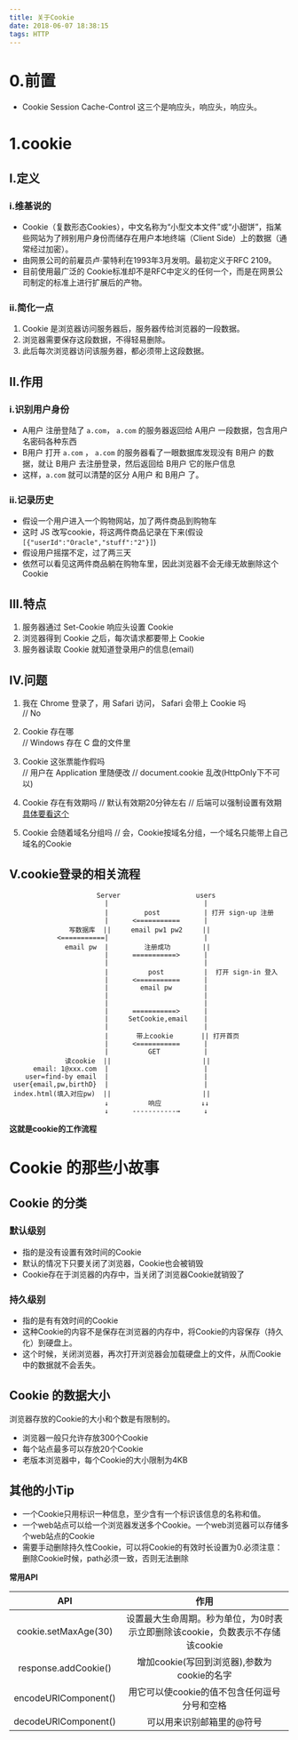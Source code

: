 ```yaml
---
title: 关于Cookie
date: 2018-06-07 18:38:15
tags: HTTP
---
```

# 0.前置

- Cookie Session Cache-Control 这三个是响应头，响应头，响应头。

# 1.cookie
## I.定义
### i.维基说的
- Cookie（复数形态Cookies），中文名称为“小型文本文件”或“小甜饼”，指某些网站为了辨别用户身份而储存在用户本地终端（Client Side）上的数据（通常经过加密）。
- 由网景公司的前雇员卢·蒙特利在1993年3月发明。最初定义于RFC 2109。
- 目前使用最广泛的 Cookie标准却不是RFC中定义的任何一个，而是在网景公司制定的标准上进行扩展后的产物。

### ii.简化一点
1. Cookie 是浏览器访问服务器后，服务器传给浏览器的一段数据。
2. 浏览器需要保存这段数据，不得轻易删除。
3. 此后每次浏览器访问该服务器，都必须带上这段数据。

## II.作用
### i.识别用户身份
- A用户 注册登陆了 `a.com`， `a.com` 的服务器返回给 A用户 一段数据，包含用户名密码各种东西
- B用户 打开 `a.com` ， `a.com` 的服务器看了一眼数据库发现没有 B用户 的数据，就让 B用户 去注册登录，然后返回给 B用户 它的账户信息
- 这样，`a.com` 就可以清楚的区分 A用户 和 B用户 了。
### ii.记录历史
- 假设一个用户进入一个购物网站，加了两件商品到购物车
- 这时 JS 改写cookie，将这两件商品记录在下来(假设`[{"userId":"Oracle","stuff":"2"}]`)
- 假设用户摇摆不定，过了两三天
- 依然可以看见这两件商品躺在购物车里，因此浏览器不会无缘无故删除这个 Cookie

## III.特点

1. 服务器通过 Set-Cookie 响应头设置 Cookie
2. 浏览器得到 Cookie 之后，每次请求都要带上 Cookie
3. 服务器读取 Cookie 就知道登录用户的信息(email)

## IV.问题

1. 我在 Chrome 登录了，用 Safari 访问， Safari 会带上 Cookie 吗     
    // No

2. Cookie 存在哪        
    // Windows 存在 C 盘的文件里

3. Cookie 这张票能作假吗        
    // 用户在 Application 里随便改
    // document.cookie 乱改(HttpOnly下不可以)

4. Cookie 存在有效期吗
    // 默认有效期20分钟左右
    // 后端可以强制设置有效期
    [具体要看这个](https://developer.mozilla.org/zh-CN/docs/Web/HTTP/Headers/Set-Cookie)

5. Cookie 会随着域名分组吗
    // 会，Cookie按域名分组，一个域名只能带上自己域名的Cookie

## V.cookie登录的相关流程

```
                      Server                   users
                        |                        | 
                        |         post           | 打开 sign-up 注册
                        |      <===========      |
               写数据库  ||     email pw1 pw2     || 
            <===========|                        | 
              email pw  |         注册成功        ||
                        |      ===========>      |
                        |                        |
                        |          post          |  打开 sign-in 登入
                        |      <===========      |
                        |        email pw        |
                        |                        |
                        |                        |
                        |      ===========>      |
                        |     SetCookie,email    |
                        |                        |
                        |       带上cookie       || 打开首页
                        |      <===========      |
                        |          GET           |
              读cookie  ||                       ||
      email: 1@xxx.com  |                        |
    user=find-by email  |                        |
 user{email,pw,birthD}  |                        |
 index.html(填入对应pw)  ||                       ||
                        ↓          响应          ↓↓
                        ↓      -----------→      ↓
```

**这就是cookie的工作流程**

# Cookie 的那些小故事
## Cookie 的分类
### 默认级别
- 指的是没有设置有效时间的Cookie
- 默认的情况下只要关闭了浏览器，Cookie也会被销毁
- Cookie存在于浏览器的内存中，当关闭了浏览器Cookie就销毁了
### 持久级别
- 指的是有有效时间的Cookie
- 这种Cookie的内容不是保存在浏览器的内存中，将Cookie的内容保存（持久化）到硬盘上。
- 这个时候，关闭浏览器，再次打开浏览器会加载硬盘上的文件，从而Cookie中的数据就不会丢失。

## Cookie 的数据大小
浏览器存放的Cookie的大小和个数是有限制的。

- 浏览器一般只允许存放300个Cookie
- 每个站点最多可以存放20个Cookie
- 老版本浏览器中，每个Cookie的大小限制为4KB

## 其他的小Tip

- 一个Cookie只用标识一种信息，至少含有一个标识该信息的名称和值。
- 一个web站点可以给一个浏览器发送多个Cookie。一个web浏览器可以存储多个web站点的Cookie
- 需要手动删除持久性Cookie，可以将Cookie的有效时长设置为0.必须注意：删除Cookie时候，path必须一致，否则无法删除

**常用API**

|API|作用|
|:---:|:---:|
|cookie.setMaxAge(30)|设置最大生命周期。秒为单位，为0时表示立即删除该cookie，负数表示不存储该cookie|
|response.addCookie()|增加cookie(写回到浏览器),参数为cookie的名字|
|encodeURIComponent()|用它可以使cookie的值不包含任何逗号分号和空格|
|decodeURIComponent()|可以用来识别邮箱里的@符号|